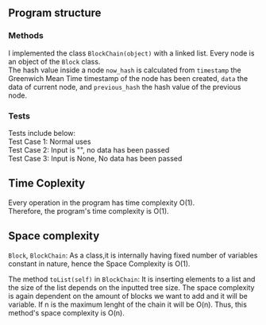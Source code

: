 ## Program structure
### Methods
I implemented the class `BlockChain(object)` with a linked list. Every node is an object of the `Block` class.  
The hash value inside a node `now_hash` is calculated from `timestamp` the Greenwich Mean Time timestamp of the node has been created, `data` the data of current node, and `previous_hash` the hash value of the previous node.  

### Tests
Tests include below:   
Test Case 1: Normal uses  
Test Case 2: Input is "", no data has been passed  
Test Case 3: Input is None, No data has been passed  

## Time Coplexity
Every operation in the program has time complexity O(1).  
Therefore, the program's time complexity is O(1).

## Space complexity  

`Block`, `BlockChain`: As a class,it is internally having fixed number of variables constant in nature, hence the Space Complexity is O(1).  

The method `toList(self)` in `BlockChain`: It is inserting elements to a list and the size of the list depends on the inputted tree size. The space complexity is again dependent on the amount of blocks we want to add and it will be variable. If n is the maximum lenght of the chain it will be O(n). Thus, this method's space complexity is O(n).  
